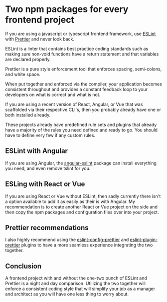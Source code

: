 # Two npm packages for every frontend project

If you are using a javascript or typescript frontend framework, use [ESLint](https://eslint.org/) with [Prettier](https://prettier.io/) and never look back.

ESLint is a linter that contains best practice coding standards such as making sure non-void functions have a return statement and that variables are declared properly.

Prettier is a pure style enforcement tool that enforces spacing, semi-colons, and white space.

When put together and enforced via the compiler, your application becomes consistent throughout and provides a constant feedback loop to your developers on what is correct and what is not.

If you are using a recent version of React, Angular, or Vue that was scaffolded via their respective CLI's, then you probably already have one or both installed already.

These projects already have predefined rule sets and plugins that already have a majority of the rules you need defined and ready to go. You should have to define very few if any custom rules.

## ESLint with Angular

If you are using Angular, the [angular-eslint](https://github.com/angular-eslint/angular-eslint) package can install everything you need, and even remove tslint for you.

## ESLing with React or Vue

If you are using React or Vue without ESLint, then sadly currently there isn't a option available to add it as easily as their is with Angular. My recommendation is to create another React or Vue project on the side and then copy the npm packages and configuration files over into your project.

## Prettier recommendations

I also highly recommend using the [eslint-config-prettier](https://www.npmjs.com/package/eslint-config-prettier) and [eslint-plugin-prettier](https://www.npmjs.com/package/eslint-plugin-prettier) plugins to have a more seamless experience integrating the two together.

## Conclusion

A frontend project with and without the one-two punch of ESLint and Prettier is a night and day comparison. Utilizing the two together will enforce a consistent coding style that will simplify your job as a manager and architect as you will have one less thing to worry about.
